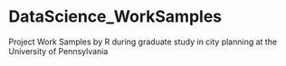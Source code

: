 # DataScience_WorkSamples
Project Work Samples by R during graduate study in city planning at the University of Pennsylvania
